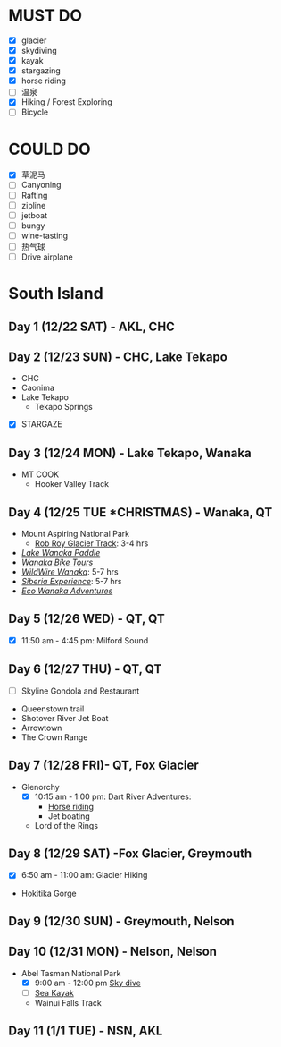 # MUST DO
* [x] glacier
* [x] skydiving
* [x] kayak
* [x] stargazing
* [x] horse riding
* [ ] 温泉
* [x] Hiking / Forest Exploring
* [ ] Bicycle

# COULD DO
* [x] 草泥马
* [ ] Canyoning
* [ ] Rafting 
* [ ] zipline
* [ ] jetboat
* [ ] bungy
* [ ] wine-tasting
* [ ] 热气球
* [ ] Drive airplane

# **South Island**
## Day 1 (12/22 SAT) - AKL, CHC

## Day 2 (12/23 SUN) - CHC, Lake Tekapo
- CHC
- Caonima
- Lake Tekapo
    - Tekapo Springs
- [x] STARGAZE

## Day 3 (12/24 MON) - Lake Tekapo, Wanaka
- MT COOK
    - Hooker Valley Track

## Day 4 (12/25 TUE ***CHRISTMAS**) - Wanaka, QT
- Mount Aspiring National Park
	- [Rob Roy Glacier Track](https://www.newzealand.com/us/feature/rob-roy-glacier-track/): 3-4 hrs
- [_Lake Wanaka Paddle_](https://www.newzealand.com/us/plan/business/wanaka-kayaks-sup-and-sail/)
- [_Wanaka Bike Tours_](https://www.newzealand.com/us/plan/business/wanaka-bike-tours/)
- [_WildWire Wanaka_](https://www.wildwire.co.nz/): 5-7 hrs
- [_Siberia Experience_](http://www.siberiaexperience.co.nz/):  5-7 hrs
- [_Eco Wanaka Adventures_](https://www.newzealand.com/us/plan/business/eco-wanaka-adventures-lake-cruise-and-island-nature-walk/)

## Day 5 (12/26 WED) - QT, QT
- [x] 11:50 am - 4:45 pm: Milford Sound

## Day 6 (12/27 THU) - QT, QT
- [ ] Skyline Gondola and Restaurant
- Queenstown trail
- Shotover River Jet Boat
- Arrowtown
- The Crown Range

## Day 7 (12/28 FRI)- QT, Fox Glacier
- Glenorchy
    - [x] 10:15 am - 1:00 pm: Dart River Adventures:
        - [Horse riding](https://www.dartriver.co.nz/horse-riding/)
        - Jet boating
    - Lord of the Rings

## Day 8 (12/29 SAT) -Fox Glacier, Greymouth
- [x] 6:50 am - 11:00 am: Glacier Hiking
- Hokitika Gorge

## Day 9 (12/30 SUN) - Greymouth, Nelson


## Day 10 (12/31 MON) - Nelson, Nelson
- Abel Tasman National Park
    - [x] 9:00 am - 12:00 pm [Sky dive](https://www.skydive.co.nz/shop-now/abel-tasman-epic/)
    - [ ] [Sea Kayak](https://www.abeltasman.co.nz/a-day/sea-kayak/)
    - Wainui Falls Track

## Day 11 (1/1 TUE) - NSN, AKL
